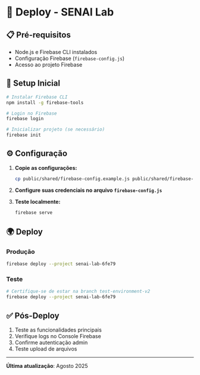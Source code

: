 # 🚀 Deploy - SENAI Lab

## 📋 Pré-requisitos

- Node.js e Firebase CLI instalados
- Configuração Firebase (`firebase-config.js`)
- Acesso ao projeto Firebase

## 🔧 Setup Inicial

```bash
# Instalar Firebase CLI
npm install -g firebase-tools

# Login no Firebase
firebase login

# Inicializar projeto (se necessário)
firebase init
```

## ⚙️ Configuração

1. **Copie as configurações:**
   ```bash
   cp public/shared/firebase-config.example.js public/shared/firebase-config.js
   ```

2. **Configure suas credenciais no arquivo `firebase-config.js`**

3. **Teste localmente:**
   ```bash
   firebase serve
   ```

## 🌍 Deploy

### Produção
```bash
firebase deploy --project senai-lab-6fe79
```

### Teste
```bash
# Certifique-se de estar na branch test-environment-v2
firebase deploy --project senai-lab-6fe79
```

## ✅ Pós-Deploy

1. Teste as funcionalidades principais
2. Verifique logs no Console Firebase
3. Confirme autenticação admin
4. Teste upload de arquivos

---

**Última atualização**: Agosto 2025
